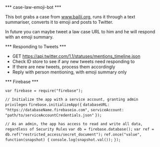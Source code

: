 *** case-law-emoji-bot ***

This bot grabs a case from www.bailii.org, runs it through a text summariser, converts it to emoji and posts to Twitter.

In future you can maybe tweet a law case URL to him and he will respond with an emoji summary.

*** Responding to Tweets ***

- GET https://api.twitter.com/1.1/statuses/mentions_timeline.json
- Check ID store to see if any new tweets need responding to
- If there are new tweets, process them accordingly
- Reply with person mentioning, with emoji summary only

*** Firebase ***

`var firebase = require("firebase");`

`// Initialize the app with a service account, granting admin privileges`
`firebase.initializeApp({`
  `databaseURL: "https://databaseName.firebaseio.com",`
  `serviceAccount: "path/to/serviceAccountCredentials.json"`
`});`

`// As an admin, the app has access to read and write all data, regardless of Security Rules`
`var db = firebase.database();`
`var ref = db.ref("restricted_access/secret_document");`
`ref.once("value", function(snapshot) {`
  `console.log(snapshot.val());`
`});`
